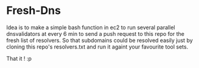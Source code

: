 # Fresh-Dns

Idea is to make a simple bash function in ec2 to run several parallel dnsvalidators at every 6 min to send a push request to this repo for the fresh list of resolvers.
So that subdomains could be resolved easily just by cloning this repo's resolvers.txt and run it againt your favourite tool sets.

That it ! :p


